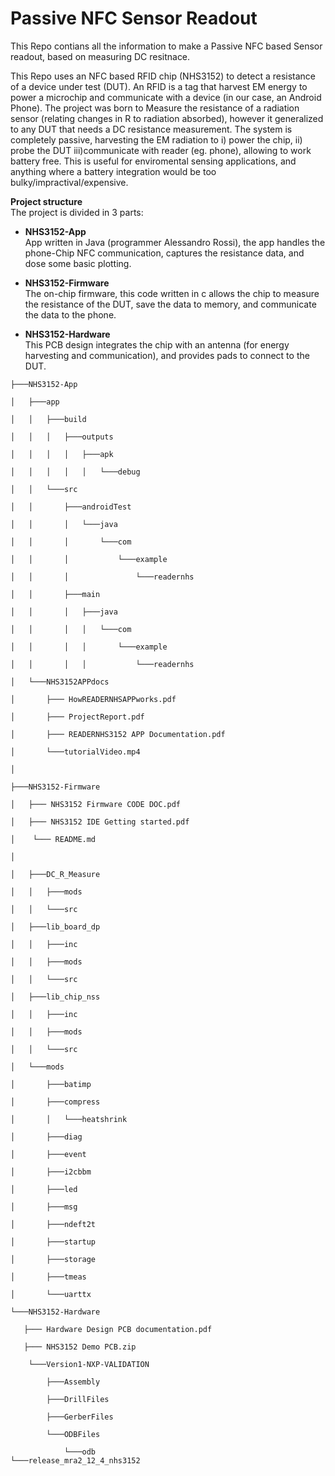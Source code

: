 # Passive NFC Sensor Readout
This Repo contians all the information to make a Passive NFC based Sensor readout, based on measuring DC resitnace.  

This Repo  uses an NFC based RFID chip (NHS3152) to detect a resistance of a device under test (DUT). An RFID is a tag that harvest EM energy to power a microchip and communicate with a device (in our case, an Android Phone). The project was born to Measure the resistance of a radiation sensor (relating changes in R to radiation absorbed), however it generalized to any DUT that needs a DC resistance measurement. The system is completely passive, harvesting the EM radiation to i) power the chip, ii) probe the DUT iii)communicate with reader (eg. phone), allowing to work battery free. This is useful for enviromental sensing applications, and anything where a battery integration would be too bulky/impractival/expensive. 

<b>Project structure</b><br />
The project is divided in 3 parts: 
 - <b>NHS3152-App</b><br />
 App written in Java (programmer Alessandro Rossi), the app handles the phone-Chip NFC communication, captures the resistance data, and dose some basic plotting.  

 - <b>NHS3152-Firmware</b><br />
 The on-chip firmware, this code written in c allows the chip to measure the resistance of the DUT, save the data to memory, and communicate the data to the phone.  

 - <b> NHS3152-Hardware</b><br /> 
 This PCB design integrates the chip with an antenna (for energy harvesting and communication), and provides pads to connect to the DUT.  

```
├───NHS3152-App 

│   ├───app 

│   │   ├───build 

│   │   │   ├───outputs 

│   │   │   │   ├───apk 

│   │   │   │   │   └───debug 

│   │   └───src 

│   │       ├───androidTest 

│   │       │   └───java 

│   │       │       └───com 

│   │       │           └───example 

│   │       │               └───readernhs 

│   │       ├───main 

│   │       │   ├───java 

│   │       │   │   └───com 

│   │       │   │       └───example 

│   │       │   │           └───readernhs 

│   └───NHS3152APPdocs 

│       ├─── HowREADERNHSAPPworks.pdf  

│       ├─── ProjectReport.pdf  

│       ├─── READERNHS3152 APP Documentation.pdf  

│       └───tutorialVideo.mp4 

│        

├───NHS3152-Firmware 

│   ├─── NHS3152 Firmware CODE DOC.pdf  

│   ├─── NHS3152 IDE Getting started.pdf  

│    └─── README.md  

│       

│   ├───DC_R_Measure 

│   │   ├───mods 

│   │   └───src 

│   ├───lib_board_dp 

│   │   ├───inc 

│   │   ├───mods 

│   │   └───src 

│   ├───lib_chip_nss 

│   │   ├───inc 

│   │   ├───mods 

│   │   └───src 

│   └───mods 

│       ├───batimp 

│       ├───compress 

│       │   └───heatshrink 

│       ├───diag 

│       ├───event 

│       ├───i2cbbm 

│       ├───led 

│       ├───msg 

│       ├───ndeft2t 

│       ├───startup 

│       ├───storage 

│       ├───tmeas 

│       └───uarttx 

└───NHS3152-Hardware 

   ├─── Hardware Design PCB documentation.pdf  

   ├─── NHS3152 Demo PCB.zip 

    └───Version1-NXP-VALIDATION 

        ├───Assembly 

        ├───DrillFiles 

        ├───GerberFiles 

        └───ODBFiles 

            └───odb 
└───release_mra2_12_4_nhs3152  
```
